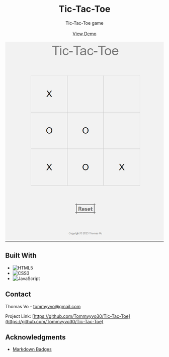 <br>
<div align="center">
  <h1 align="center">Tic-Tac-Toe</h1>

  <p align="center">
    Tic-Tac-Toe game 
    <br>
    <br>
    <a href="https://tommyyvo30.github.io/Tic-Tac-Toe/">View Demo</a>
    <br>
    <br>
    <img src="Images/TTT.png">
  </p>
</div>

## Built With

- ![HTML5](https://img.shields.io/badge/html5-%23E34F26.svg?style=for-the-badge&logo=html5&logoColor=white)
- ![CSS3](https://img.shields.io/badge/css3-%231572B6.svg?style=for-the-badge&logo=css3&logoColor=white)
- ![JavaScript](https://img.shields.io/badge/javascript-%23323330.svg?style=for-the-badge&logo=javascript&logoColor=%23F7DF1E)

## Contact

Thomas Vo - tommyyvo@gmail.com

Project Link: [https://github.com/Tommyyvo30/Tic-Tac-Toe](https://github.com/Tommyyvo30/Tic-Tac-Toe)

## Acknowledgments

- [Markdown Badges](https://ileriayo.github.io/markdown-badges/#usage)
